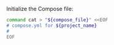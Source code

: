 Initialize the Compose file:

```bash
command cat > "${compose_file}" <<EOF
# compose.yml for ${project_name}
#
EOF
```
